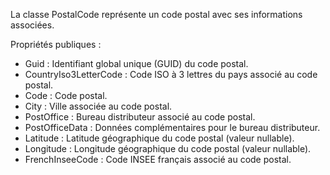 La classe PostalCode représente un code postal avec ses informations associées.

Propriétés publiques :
- Guid : Identifiant global unique (GUID) du code postal.
- CountryIso3LetterCode : Code ISO à 3 lettres du pays associé au code postal.
- Code : Code postal.
- City : Ville associée au code postal.
- PostOffice : Bureau distributeur associé au code postal.
- PostOfficeData : Données complémentaires pour le bureau distributeur.
- Latitude : Latitude géographique du code postal (valeur nullable).
- Longitude : Longitude géographique du code postal (valeur nullable).
- FrenchInseeCode : Code INSEE français associé au code postal.